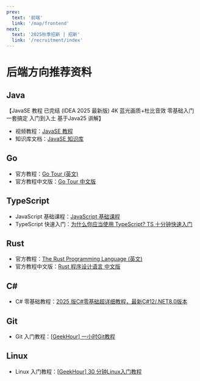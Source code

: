 ```yaml
---
prev:
  text: '前端'
  link: '/map/frontend'
next:
  text: '2025秋季招新 | 招新'
  link: '/recruitment/index'
---
```


# 后端方向推荐资料

## Java

【JavaSE 教程 已完结 (IDEA 2025 最新版) 4K 蓝光画质+杜比音效 零基础入门一套搞定 入门到入土 基于Java25 讲解】

- 视频教程：[JavaSE 教程](https://www.bilibili.com/video/BV163GGz2E8c)
- 知识库文档：[JavaSE 知识库](https://www.itbaima.cn/zh-CN/document/8egfulw98v3h680j)

## Go

- 官方教程：[Go Tour (英文)](https://go.dev/tour)
- 官方教程中文版：[Go Tour 中文版](https://tour.go-zh.org/)

## TypeScript

- JavaScript 基础课程：[JavaScript      基础课程](https://www.bilibili.com/video/BV1okQuYdEWm)
- TypeScript 快速入门：[为什么你应当使用 TypeScript? TS 十分钟快速入门](https://www.bilibili.com/video/BV1xL4y1B7DG)

## Rust

- 官方教程：[The      Rust Programming Language (英文)](https://doc.rust-lang.org/book/)
- 官方教程中文版：[Rust      程序设计语言 中文版](https://rustwiki.org/zh-CN/book/)

## C#

- C# 零基础教程：[2025 版C#零基础超详细教程，最新C#12/.NET8.0版本](https://www.bilibili.com/video/BV1fmEszwEby)

## Git

- Git 入门教程：[[GeekHour\]      一小时Git教程](https://www.bilibili.com/video/BV1HM411377j)

## Linux

- Linux 入门教程：[[GeekHour\]      30 分钟Linux入门教程](https://www.bilibili.com/video/BV1cq421w72c)
